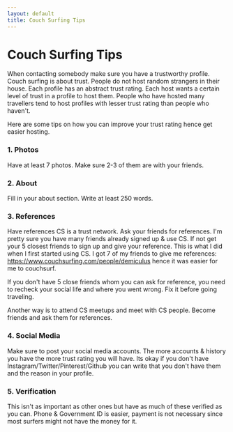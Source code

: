 ```yaml
---
layout: default
title: Couch Surfing Tips
---
```


# Couch Surfing Tips

When contacting somebody make sure you have a trustworthy profile. Couch surfing is about trust. People do not host random strangers in their house. Each profile has an abstract trust rating. Each host wants a certain level of trust in a profile to host them. People who have hosted many travellers tend to host profiles with lesser trust rating than people who haven't. 

Here are some tips on how you can improve your trust rating hence get easier hosting.

### 1. Photos

Have at least 7 photos. Make sure 2-3 of them are with your friends. 

### 2. About

Fill in your about section. Write at least 250 words.

### 3. References

Have references CS is a trust network. Ask your friends for references. I'm pretty sure you have many friends already signed up & use CS. If not get your 5 closest friends to sign up and give your reference. This is what I did when I first started using CS. I got 7 of my friends to give me references: https://www.couchsurfing.com/people/demiculus hence it was easier for me to couchsurf.

If you don't have 5 close friends whom you can ask for reference, you need to recheck your social life and where you went wrong. Fix it before going traveling.

Another way is to attend CS meetups and meet with CS people. Become friends and ask them for references. 

### 4. Social Media

Make sure to post your social media accounts. The more accounts & history you have the more trust rating you will have. Its okay if you don't have Instagram/Twitter/Pinterest/Github you can write that you don't have them and the reason in your profile. 

### 5. Verification

This isn't as important as other ones but have as much of these verified as you can. Phone & Government ID is easier, payment is not necessary since most surfers might not have the money for it.



